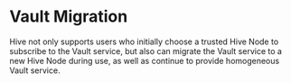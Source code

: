 # Vault Migration

Hive not only supports users who initially choose a trusted Hive Node to subscribe to the Vault service, but also can migrate the Vault service to a new Hive Node during use, as well as continue to provide homogeneous Vault service.
